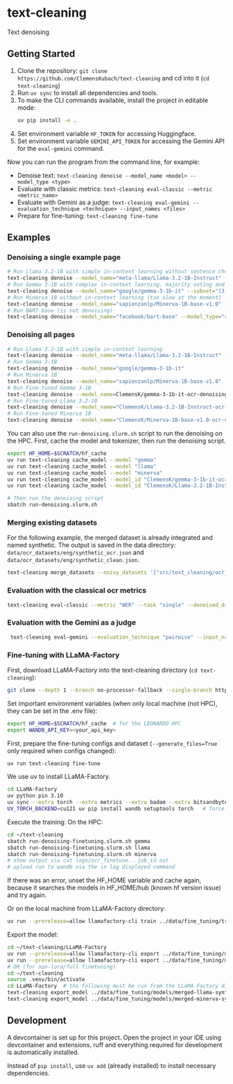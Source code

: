 # text-cleaning
Text denoising

## Getting Started
1. Clone the repository: `git clone https://github.com/ClemensKubach/text-cleaning` and cd into it (`cd text-cleaning`)
2. Run `uv sync` to install all dependencies and tools.
3. To make the CLI commands available, install the project in editable mode:
   ```bash
   uv pip install -e .
   ```
4. Set environment variable `HF_TOKEN` for accessing Huggingface.
5. Set environment variable `GEMINI_API_TOKEN` for accessing the Gemini API for the `eval-gemini` command.

Now you can run the program from the command line, for example:
- Denoise text: `text-cleaning denoise --model_name <model> --model_type <type>`
- Evaluate with classic metrics: `text-cleaning eval-classic --metric <metric_name>`
- Evaluate with Gemini as a judge: `text-cleaning eval-gemini --evaluation_technique <technique> --input_names <files>`
- Prepare for fine-tuning: `text-cleaning fine-tune`

## Examples

### Denoising a single example page
```bash
# Run Llama 3.2-1B with simple in-context learning without sentence chunking
text-cleaning denoise --model_name="meta-llama/Llama-3.2-1B-Instruct" --subset="[3,]" --in_context "simple" --use_sentence_chunks=False
# Run Gemma 3-1B with complex in-context learning, majority voting and sentence chunking
text-cleaning denoise --model_name="google/gemma-3-1b-it" --subset="[3,]" --in_context "complex" --num_attempts=5
# Run Minerva 1B without in-context learning (too slow at the moment)
text-cleaning denoise --model_name="sapienzanlp/Minerva-1B-base-v1.0" --subset="[3,]" --in_context "None"
# Run BART-base (is not denoising)
text-cleaning denoise --model_name="facebook/bart-base" --model_type="seq2seq" --subset="[3,]" --in_context "None"
```

### Denoising all pages
```bash
# Run Llama 3.2-1B with simple in-context learning
text-cleaning denoise --model_name="meta-llama/Llama-3.2-1B-Instruct" --in_context "simple"
# Run Gemma 3-1B
text-cleaning denoise --model_name="google/gemma-3-1b-it"
# Run Minerva 1B
text-cleaning denoise --model_name="sapienzanlp/Minerva-1B-base-v1.0"
# Run Fine-tuned Gemma 3-1B
text-cleaning denoise --model_name=ClemensK/gemma-3-1b-it-ocr-denoising-en --is_finetuned True
# Run Fine-tuned Llama 3.2-1B
text-cleaning denoise --model_name="ClemensK/Llama-3.2-1B-Instruct-ocr-denoising-en" --is_finetuned True
# Run Fine-tuned Minerva 1B
text-cleaning denoise --model_name="ClemensK/Minerva-1B-base-v1.0-ocr-denoising-en" --is_finetuned True
```

You can also use the `run-denoising.slurm.sh` script to run the denoising on the HPC.
First, cache the model and tokenizer, then run the denoising script.
```bash
export HF_HOME=$SCRATCH/hf_cache
uv run text-cleaning cache_model --model "gemma"
uv run text-cleaning cache_model --model "llama"
uv run text-cleaning cache_model --model "minerva"
uv run text-cleaning cache_model --model_id "ClemensK/gemma-3-1b-it-ocr-denoising-en"
uv run text-cleaning cache_model --model_id "ClemensK/Llama-3.2-1B-Instruct-ocr-denoising-en"

# Then run the denoising script
sbatch run-denoising.slurm.sh
```

### Merging existing datasets
For the following example, the merged dataset is already integrated and named synthetic. The output is saved in the data directory: `data/ocr_datasets/eng/synthetic_ocr.json` and `data/ocr_datasets/eng/synthetic_clean.json`.

```bash
text-cleaning merge_datasets --noisy_datasets '["src/text_cleaning/ocr_text_creating/ocr_frankenstein.json", "src/text_cleaning/ocr_text_creating/ocr_otoranto.json"]' --clean_datasets '["src/text_cleaning/ocr_text_creating/clean_frankenstein.json", "src/text_cleaning/ocr_text_creating/clean_otoranto.json"]'
```

### Evaluation with the classical ocr metrics

```bash
text-cleaning eval-classic --metric "WER" --task "single" --denoised_data_path "data/ocr_datasets/eng/the_vampyre_ocr_denoised_google-gemma-3-1b-it.json"
```

### Evaluation with the Gemini as a judge 

```bash
 text-cleaning eval-gemini --evaluation_technique "pairwise" --input_names "the_vampyre_ocr_denoised_google-gemma-3-1b-it.json" "the_vampyre_ocr_denoised_facebook-bart-base.json"
```

### Fine-tuning with LLaMA-Factory
First, download LLaMA-Factory into the text-cleaning directory (`cd text-cleaning`):
```bash
git clone --depth 1 --branch no-processor-fallback --single-branch https://github.com/ClemensKubach/LLaMA-Factory.git
```

Set important environment variables (when only local machine (not HPC), they can be set in the .env file):
```bash
export HF_HOME=$SCRATCH/hf_cache  # for the LEONARDO HPC
export WANDB_API_KEY=<your_api_key>
```

First, prepare the fine-tuning configs and dataset (`--generate_files=True` only required when configs changed):
```bash
uv run text-cleaning fine-tune
```

We use uv to install LLaMA-Factory.
```bash
cd LLaMA-Factory
uv python pin 3.10
uv sync --extra torch --extra metrics --extra badam --extra bitsandbytes --extra deepspeed --prerelease=allow
UV_TORCH_BACKEND=cu121 uv pip install wandb setuptools torch   # force torch to install for cuda 12.1 (that may not be the default on the HPC)
```

Execute the training:
On the HPC:
```bash
cd ~/text-cleaning
sbatch run-denoising-finetuning.slurm.sh gemma
sbatch run-denoising-finetuning.slurm.sh llama
sbatch run-denoising-finetuning.slurm.sh minerva
# show output via cat logs/ocr_finetune...job_id.out
# upload run to wandb via the in log displayed command 
```
If there was an error, unset the HF_HOME variable and cache again, because it searches the models in HF_HOME/hub (known hf version issue) and try again.

Or on the local machine from LLaMA-Factory directory:
```bash
uv run --prerelease=allow llamafactory-cli train ../data/fine_tuning/train_configs/ocr-gemma-synthetic-config.json
```

Export the model:
```bash
cd ~/text-cleaning/LLaMA-Factory
uv run --prerelease=allow llamafactory-cli export ../data/fine_tuning/models/merged-gemma-synthetic-config.json
uv run --prerelease=allow llamafactory-cli export ../data/fine_tuning/models/merged-llama-synthetic-config.json
# OR (for non-lora/full finetuning)
cd ~/text-cleaning
source .venv/bin/activate
cd LLaMA-Factory  # the following must be run from the LLaMA-Factory directory
text-cleaning export_model ../data/fine_tuning/models/merged-llama-synthetic-config.json
text-cleaning export_model ../data/fine_tuning/models/merged-minerva-synthetic-config.json
```


## Development
A devcontainer is set up for this project.
Open the project in your IDE using devcontainer and extensions, ruff and everything required for development is automatically installed.

Instead of `pip install`, use `uv add` (already installed) to install necessary dependencies.
